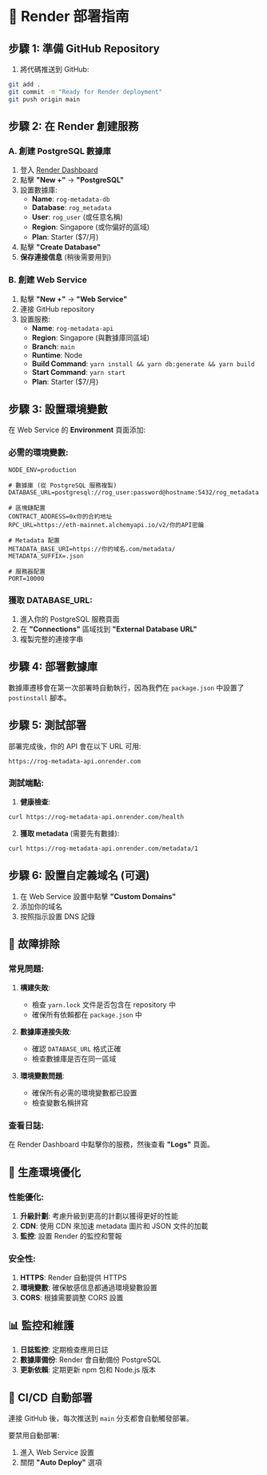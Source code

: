 # 🚀 Render 部署指南

## 步驟 1: 準備 GitHub Repository

1. 將代碼推送到 GitHub:
```bash
git add .
git commit -m "Ready for Render deployment"
git push origin main
```

## 步驟 2: 在 Render 創建服務

### A. 創建 PostgreSQL 數據庫

1. 登入 [Render Dashboard](https://dashboard.render.com)
2. 點擊 **"New +"** → **"PostgreSQL"**
3. 設置數據庫:
   - **Name**: `rog-metadata-db`
   - **Database**: `rog_metadata`
   - **User**: `rog_user` (或任意名稱)
   - **Region**: Singapore (或你偏好的區域)
   - **Plan**: Starter ($7/月)
4. 點擊 **"Create Database"**
5. **保存連接信息** (稍後需要用到)

### B. 創建 Web Service

1. 點擊 **"New +"** → **"Web Service"**
2. 連接 GitHub repository
3. 設置服務:
   - **Name**: `rog-metadata-api`
   - **Region**: Singapore (與數據庫同區域)
   - **Branch**: `main`
   - **Runtime**: Node
   - **Build Command**: `yarn install && yarn db:generate && yarn build`
   - **Start Command**: `yarn start`
   - **Plan**: Starter ($7/月)

## 步驟 3: 設置環境變數

在 Web Service 的 **Environment** 頁面添加:

### 必需的環境變數:

```env
NODE_ENV=production

# 數據庫 (從 PostgreSQL 服務複製)
DATABASE_URL=postgresql://rog_user:password@hostname:5432/rog_metadata

# 區塊鏈配置
CONTRACT_ADDRESS=0x你的合約地址
RPC_URL=https://eth-mainnet.alchemyapi.io/v2/你的API密鑰

# Metadata 配置
METADATA_BASE_URI=https://你的域名.com/metadata/
METADATA_SUFFIX=.json

# 服務器配置
PORT=10000
```

### 獲取 DATABASE_URL:
1. 進入你的 PostgreSQL 服務頁面
2. 在 **"Connections"** 區域找到 **"External Database URL"**
3. 複製完整的連接字串

## 步驟 4: 部署數據庫

數據庫遷移會在第一次部署時自動執行，因為我們在 `package.json` 中設置了 `postinstall` 腳本。

## 步驟 5: 測試部署

部署完成後，你的 API 會在以下 URL 可用:
```
https://rog-metadata-api.onrender.com
```

### 測試端點:

1. **健康檢查**:
```bash
curl https://rog-metadata-api.onrender.com/health
```

2. **獲取 metadata** (需要先有數據):
```bash
curl https://rog-metadata-api.onrender.com/metadata/1
```

## 步驟 6: 設置自定義域名 (可選)

1. 在 Web Service 設置中點擊 **"Custom Domains"**
2. 添加你的域名
3. 按照指示設置 DNS 記錄

## 🔧 故障排除

### 常見問題:

1. **構建失敗**:
   - 檢查 `yarn.lock` 文件是否包含在 repository 中
   - 確保所有依賴都在 `package.json` 中

2. **數據庫連接失敗**:
   - 確認 `DATABASE_URL` 格式正確
   - 檢查數據庫是否在同一區域

3. **環境變數問題**:
   - 確保所有必需的環境變數都已設置
   - 檢查變數名稱拼寫

### 查看日誌:
在 Render Dashboard 中點擊你的服務，然後查看 **"Logs"** 頁面。

## 🎯 生產環境優化

### 性能優化:
1. **升級計劃**: 考慮升級到更高的計劃以獲得更好的性能
2. **CDN**: 使用 CDN 來加速 metadata 圖片和 JSON 文件的加載
3. **監控**: 設置 Render 的監控和警報

### 安全性:
1. **HTTPS**: Render 自動提供 HTTPS
2. **環境變數**: 確保敏感信息都通過環境變數設置
3. **CORS**: 根據需要調整 CORS 設置

## 📊 監控和維護

1. **日誌監控**: 定期檢查應用日誌
2. **數據庫備份**: Render 會自動備份 PostgreSQL
3. **更新依賴**: 定期更新 npm 包和 Node.js 版本

## 🔄 CI/CD 自動部署

連接 GitHub 後，每次推送到 `main` 分支都會自動觸發部署。

要禁用自動部署:
1. 進入 Web Service 設置
2. 關閉 **"Auto Deploy"** 選項
